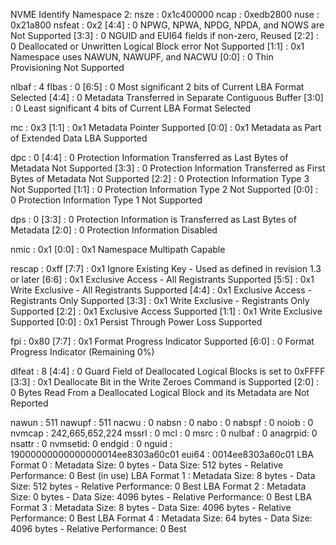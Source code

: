 NVME Identify Namespace 2:
nsze    : 0x1c400000
ncap    : 0xedb2800
nuse    : 0x21a800
nsfeat  : 0x2
  [4:4] : 0     NPWG, NPWA, NPDG, NPDA, and NOWS are Not Supported
  [3:3] : 0     NGUID and EUI64 fields if non-zero, Reused
  [2:2] : 0     Deallocated or Unwritten Logical Block error Not Supported
  [1:1] : 0x1   Namespace uses NAWUN, NAWUPF, and NACWU
  [0:0] : 0     Thin Provisioning Not Supported

nlbaf   : 4
flbas   : 0
  [6:5] : 0     Most significant 2 bits of Current LBA Format Selected
  [4:4] : 0     Metadata Transferred in Separate Contiguous Buffer
  [3:0] : 0     Least significant 4 bits of Current LBA Format Selected

mc      : 0x3
  [1:1] : 0x1   Metadata Pointer Supported
  [0:0] : 0x1   Metadata as Part of Extended Data LBA Supported

dpc     : 0
  [4:4] : 0     Protection Information Transferred as Last Bytes of Metadata Not Supported
  [3:3] : 0     Protection Information Transferred as First Bytes of Metadata Not Supported
  [2:2] : 0     Protection Information Type 3 Not Supported
  [1:1] : 0     Protection Information Type 2 Not Supported
  [0:0] : 0     Protection Information Type 1 Not Supported

dps     : 0
  [3:3] : 0     Protection Information is Transferred as Last Bytes of Metadata
  [2:0] : 0     Protection Information Disabled

nmic    : 0x1
  [0:0] : 0x1   Namespace Multipath Capable

rescap  : 0xff
  [7:7] : 0x1   Ignore Existing Key - Used as defined in revision 1.3 or later
  [6:6] : 0x1   Exclusive Access - All Registrants Supported
  [5:5] : 0x1   Write Exclusive - All Registrants Supported
  [4:4] : 0x1   Exclusive Access - Registrants Only Supported
  [3:3] : 0x1   Write Exclusive - Registrants Only Supported
  [2:2] : 0x1   Exclusive Access Supported
  [1:1] : 0x1   Write Exclusive Supported
  [0:0] : 0x1   Persist Through Power Loss Supported

fpi     : 0x80
  [7:7] : 0x1   Format Progress Indicator Supported
  [6:0] : 0     Format Progress Indicator (Remaining 0%)

dlfeat  : 8
  [4:4] : 0     Guard Field of Deallocated Logical Blocks is set to 0xFFFF
  [3:3] : 0x1   Deallocate Bit in the Write Zeroes Command is Supported
  [2:0] : 0     Bytes Read From a Deallocated Logical Block and its Metadata are Not Reported

nawun   : 511
nawupf  : 511
nacwu   : 0
nabsn   : 0
nabo    : 0
nabspf  : 0
noiob   : 0
nvmcap  : 242,665,652,224
mssrl   : 0
mcl     : 0
msrc    : 0
nulbaf  : 0
anagrpid: 0
nsattr  : 0
nvmsetid: 0
endgid  : 0
nguid   : 19000000000000000014ee8303a60c01
eui64   : 0014ee8303a60c01
LBA Format  0 : Metadata Size: 0   bytes - Data Size: 512 bytes - Relative Performance: 0 Best (in use)
LBA Format  1 : Metadata Size: 8   bytes - Data Size: 512 bytes - Relative Performance: 0 Best
LBA Format  2 : Metadata Size: 0   bytes - Data Size: 4096 bytes - Relative Performance: 0 Best
LBA Format  3 : Metadata Size: 8   bytes - Data Size: 4096 bytes - Relative Performance: 0 Best
LBA Format  4 : Metadata Size: 64  bytes - Data Size: 4096 bytes - Relative Performance: 0 Best


